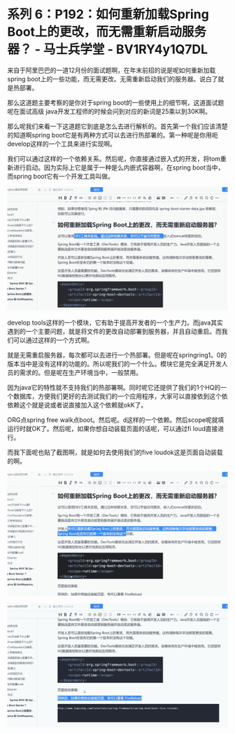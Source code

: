 # 系列 6：P192：如何重新加载Spring Boot上的更改，而无需重新启动服务器？ - 马士兵学堂 - BV1RY4y1Q7DL

来自于阿里巴巴的一道12月份的面试题啊，在年末前招的说是呢如何重新加载spring boot上的一些功能，而无需更改。无需重新启动我们的服务器。说白了就是热部署。

那么这道题主要考察的是你对于spring boot的一些使用上的细节啊，这道面试题呢在面试高级 java开发工程师的时候会问到对应的新词是25乘以到30K啊。

那么呢我们来看一下这道题它到底是怎么去进行解析的。首先第一个我们应该清楚的知道啊spring boot它是有两种方式可以去进行热部署的。第一种呢是你用呃develop这样的一个工具来进行实现啊。

我们可以通过这样的一个依赖关系。然后呢，你直接通过嵌入式的开发，将tom重新进行启动。因为实际上它是属于一种是么内嵌式容器啊，在spring boot当中，而spring boot它有一个开发工具叫做。



![](img/aaa7333524d7ef5120c95e8ad7ace171_1.png)

develop tools这样的一个模块，它有助于提高开发者的一个生产力。而java其实遇到的一个主要问题，就是将文件的更改自动部署到服务器，并且自动重启。而我们可以通过这样的一个方式啊。

就是无需重启服务器，每次都可以去进行一个热部署。但是呢在springring1。0的版本当中是没有这样的功能的。所以呢我们的一个什么。模块它是完全满足开发人员的需求的。但是呢在生产环境当中，一般禁用。

因为java它的特性就不支持我们的热部署啊。同时呢它还提供了我们的1个HQ的一个数据库，方便我们更好的去测试我们的一个应用程序，大家可以直接依到这个依依赖这个就是说或者说直接加入这个依赖就okK了。

ORG点spring free walk点boot。然后呢。d这样的一个依赖。然后scope呢就填运行时就OK了。然后呢，如果你想自动装载页面的话呢，可以通过fi loud直接进行。

而我下面呢也贴了截图啊，就是如何去使用我们的five loudok这是页面自动装载的啊。

![](img/aaa7333524d7ef5120c95e8ad7ace171_3.png)

![](img/aaa7333524d7ef5120c95e8ad7ace171_4.png)